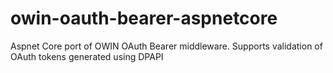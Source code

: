 # owin-oauth-bearer-aspnetcore
Aspnet Core port of OWIN OAuth Bearer middleware. Supports validation of OAuth tokens generated using DPAPI
